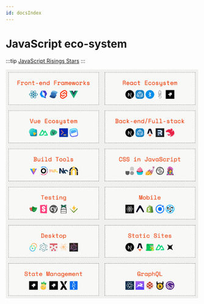 ```yaml
---
id: docsIndex
---
```


# JavaScript eco-system
:::tip
[JavaScript Risings Stars](https://risingstars.js.org/)
:::

![JS生态](img/js生态.png)
